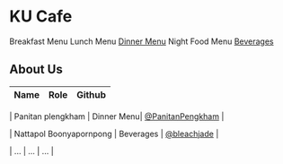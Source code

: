 # KU Cafe


Breakfast Menu
Lunch Menu
[Dinner Menu](#Menu.md)
Night Food Menu
[Beverages](Menu.md#Beverages)

## About Us


| Name      | Role      | Github   |
|:----------|-----------|----------|

| Panitan plengkham | Dinner Menu| [@PanitanPengkham](https://github.com/PanitanPlengkham) |

| Nattapol Boonyapornpong | Beverages | [@bleachjade](https://github.com/bleachjade) |

| ...       | ...       | ...      |
